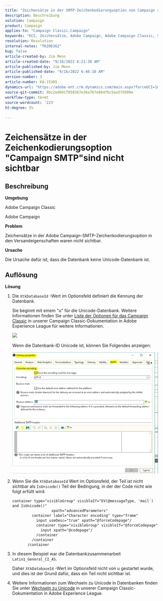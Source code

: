 ```yaml
---
title: "Zeichensätze in der SMTP-Zeichenkodierungsoption von Campaign sind nicht sichtbar"
description: Beschreibung
solution: Campaign
product: Campaign
applies-to: "Campaign Classic,Campaign"
keywords: "KCS, Zeichensätze, Adobe Campaign, Adobe Campaign Classic, SMTP-Zeichenkodierungsoption nicht sichtbar, XtkDatabaseId-Variable"
resolution: Resolution
internal-notes: "TK206362"
bug: false
article-created-by: Jim Menn
article-created-date: "9/16/2022 6:21:38 AM"
article-published-by: Jim Menn
article-published-date: "9/16/2022 6:46:10 AM"
version-number: 3
article-number: KA-15305
dynamics-url: "https://adobe-ent.crm.dynamics.com/main.aspx?forceUCI=1&pagetype=entityrecord&etn=knowledgearticle&id=3c647acd-8735-ed11-9db1-0022480866ad"
source-git-commit: 8bc2ed041f858367e36a7b7e864fbc5ea5fd909e
workflow-type: tm+mt
source-wordcount: '223'
ht-degree: 5%

---
```


# Zeichensätze in der Zeichenkodierungsoption &quot;Campaign SMTP&quot;sind nicht sichtbar

## Beschreibung

<b>Umgebung</b>

Adobe Campaign Classic

Adobe Campaign

<b>Problem</b>

Zeichensätze in der Adobe Campaign-SMTP-Zeichenkodierungsoption in den Versandeigenschaften waren nicht sichtbar.

<b>Ursache</b>

Die Ursache dafür ist, dass die Datenbank keine Unicode-Datenbank ist.

## Auflösung

<b>Lösung</b>

1. Die `XtkDatabaseId` -Wert im Optionsfeld definiert die Kennung der Datenbank.

   Sie beginnt mit einem &quot;u&quot; für die Unicode-Datenbank. Weitere Informationen finden Sie unter [Liste der Optionen für das Campaign Classic](https://docs.adobe.com/content/help/en/campaign-classic/using/installing-campaign-classic/appendices/configuring-campaign-options.html) in unserer Campaign Classic-Dokumentation in Adobe Experience League für weitere Informationen.

   ![](assets/c05936a7-51d0-ec11-a7b5-00224809c556.png)

   Wenn die Datenbank-ID Unicode ist, können Sie Folgendes anzeigen:

   ![](assets/___c05936a7-51d0-ec11-a7b5-00224809c556___.png)

1. Wenn Sie die `XtkDatabaseId` Wert im Optionsfeld, der Teil ist nicht sichtbar als `IsUnicode()` Teil der Bedingung, in der der Code nicht wie folgt erfüllt wird:

   ```
   container type="visibleGroup" visibleIf="EV(@messageType, 'mail') and IsUnicode()"
                     xpath="advancedParameters"
            container label="Character encoding" type="frame"
              input useDesc="true" xpath="@forceCodepage"/
              container type="visibleGroup" visibleIf="@forceCodepage"
                input xpath="@codepage"/
              /container
            /container
          /container
   ```

1. In diesem Beispiel war die Datenbankzusammenarbeit `Latin1_General_CI_AS`.

   Daher `XtkDatabaseId` -Wert im Optionsfeld nicht von u gestartet wurde, und dies ist der Grund dafür, dass ein Teil nicht sichtbar ist.

1. Weitere Informationen zum Wechseln zu Unicode in Datenbanken finden Sie unter [Wechseln zu Unicode](https://docs.adobe.com/content/help/en/campaign-classic/using/monitoring-campaign-classic/updating-adobe-campaign/switching-to-unicode.html) in unserer Campaign Classic-Dokumentation in Adobe Experience League.
